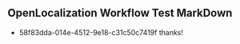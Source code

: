 ## OpenLocalization Workflow Test MarkDown
* 58f83dda-014e-4512-9e18-c31c50c7419f thanks!

<!--HONumber=Aug16_HO3-->


